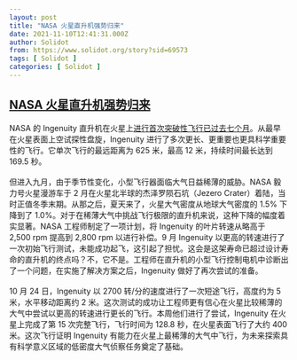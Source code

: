 ```yaml
---
layout: post
title: "NASA 火星直升机强势归来"
date: 2021-11-10T12:41:31.000Z
author: Solidot
from: https://www.solidot.org/story?sid=69573
tags: [ Solidot ]
categories: [ Solidot ]
---
```

<!--1636548091000-->
[NASA 火星直升机强势归来](https://www.solidot.org/story?sid=69573)
------

<div>
NASA 的 Ingenuity 直升机在火星上<a href="https://arstechnica.com/science/2021/11/nasas-stalwart-mars-helicopter-is-back-and-better-than-ever/" target="_blank">进行首次突破性飞行已过去七个月</a>。从最早在火星表面上空试探性盘旋，Ingenuity 进行了多次更长、更重要也更具科学重要性的飞行。它单次飞行的最远距离为 625 米，最高 12 米，持续时间最长达到 169.5 秒。<br><br>但进入九月，由于季节性变化，小型飞行器面临大气日益稀薄的威胁。NASA 毅力号火星漫游车于 2 月在火星北半球的杰泽罗陨石坑（Jezero Crater）着陆，当时正值冬季末期。从那之后，夏天来了，火星大气密度从地球大气密度的 1.5% 下降到了 1.0%。对于在稀薄大气中挑战飞行极限的直升机来说，这种下降的幅度着实显著。NASA 工程师制定了一项计划，将 Ingenuity 的叶片转速从略高于 2,500 rpm 提高到 2,800 rpm 以进行补偿。9 月 Ingenuity 以更高的转速进行了一次初始飞行测试，未能成功起飞，这引起了担忧。这会是这架寿命已超过设计寿命的直升机的终点吗？不，它不是。工程师在直升机的小型飞行控制电机中诊断出了一个问题，在实施了解决方案之后，Ingenuity 做好了再次尝试的准备。<br><br>10 月 24 日，Ingenuity 以 2700 转/分的速度进行了一次短途飞行，高度约为 5 米，水平移动距离约 2 米。这次测试的成功让工程师更有信心在火星比较稀薄的大气中尝试以更高的转速进行更长的飞行。本周他们进行了尝试，Ingenuity 在火星上完成了第 15 次完整飞行，飞行时间为 128.8 秒，在火星表面飞行了大约 400 米。这次飞行证明 Ingenuity 有能力在火星上最稀薄的大气中飞行，为未来探索具有科学意义区域的低密度大气侦察任务奠定了基础。
</div>
